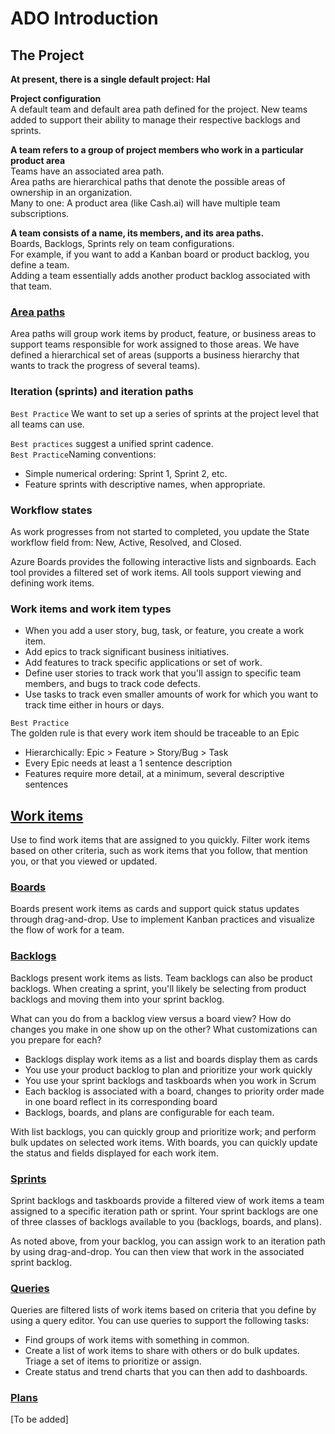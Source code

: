 # ADO Introduction

## The Project
**At present, there is a single default project: Hal**

**Project configuration**<br/>
A default team and default area path defined for the project. New teams added to support their ability to manage their respective backlogs and sprints.

**A team refers to a group of project members who work in a particular product area**<br/>
Teams have an associated area path.<br/> 
Area paths are hierarchical paths that denote the possible areas of ownership in an organization.<br/> 
Many to one: A product area (like Cash.ai) will have multiple team subscriptions.

**A team consists of a name, its members, and its area paths.**<br/>
Boards, Backlogs, Sprints rely on team configurations.<br/> 
For example, if you want to add a Kanban board or product backlog, you define a team.<br/>
Adding a team essentially adds another product backlog associated with that team.

### [Area paths](https://docs.microsoft.com/en-us/azure/devops/organizations/settings/about-areas-iterations?view=azure-devops)
Area paths will group work items by product, feature, or business areas to support teams responsible for work assigned to those areas. We have defined a hierarchical set of areas (supports a business hierarchy that wants to track the progress of several teams).

### Iteration (sprints) and iteration paths
```Best Practice```
We want to set up a series of sprints at the project level that all teams can use. 

```Best practices``` suggest a unified sprint cadence.<br/>
```Best Practice```Naming conventions:
- Simple numerical ordering: Sprint 1, Sprint 2, etc.
- Feature sprints with descriptive names, when appropriate.

### Workflow states
As work progresses from not started to completed, you update the State workflow field from:
New, Active, Resolved, and Closed.

Azure Boards provides the following interactive lists and signboards. 
Each tool provides a filtered set of work items. All tools support viewing and defining work items.  

### Work items and work item types
- When you add a user story, bug, task, or feature, you create a work item. 
- Add epics to track significant business initiatives. 
- Add features to track specific applications or set of work. 
- Define user stories to track work that you'll assign to specific team members, and bugs to track code defects. 
- Use tasks to track even smaller amounts of work for which you want to track time either in hours or days.

```Best Practice```<br/>
The golden rule is that every work item should be traceable to an Epic
- Hierarchically: Epic > Feature > Story/Bug > Task
- Every Epic needs at least a 1 sentence description
- Features require more detail, at a minimum, several descriptive sentences


## [Work items](https://docs.microsoft.com/en-us/azure/devops/boards/work-items/about-work-items?view=azure-devops&tabs=agile-process) 
Use to find work items that are assigned to you quickly. Filter work items based on other criteria, such as work items that you follow, that mention you, or that you viewed or updated. 

### [Boards](https://docs.microsoft.com/en-us/azure/devops/boards/boards/kanban-overview?view=azure-devops) 
Boards present work items as cards and support quick status updates through drag-and-drop. Use to implement Kanban practices and visualize the flow of work for a team.

### [Backlogs](https://docs.microsoft.com/en-us/azure/devops/boards/backlogs/backlogs-overview?view=azure-devops) 
Backlogs present work items as lists. Team backlogs can also be product backlogs. When creating a sprint, you'll likely be selecting from product backlogs and moving them into your sprint backlog. 

What can you do from a backlog view versus a board view? 
How do changes you make in one show up on the other? What customizations can you prepare for each?
- Backlogs display work items as a list and boards display them as cards
- You use your product backlog to plan and prioritize your work quickly
- You use your sprint backlogs and taskboards when you work in Scrum
- Each backlog is associated with a board, changes to priority order made in one board reflect in its corresponding board
- Backlogs, boards, and plans are configurable for each team.

With list backlogs, you can quickly group and prioritize work; and perform bulk updates on selected work items. 
With boards, you can quickly update the status and fields displayed for each work item.

### [Sprints](https://docs.microsoft.com/en-us/azure/devops/boards/sprints/scrum-overview?view=azure-devops)
Sprint backlogs and taskboards provide a filtered view of work items a team assigned to a specific iteration path or sprint. 
Your sprint backlogs are one of three classes of backlogs available to you (backlogs, boards, and plans).

As noted above, from your backlog, you can assign work to an iteration path by using drag-and-drop. You can then view that work in the associated sprint backlog. 

### [Queries](https://docs.microsoft.com/en-us/azure/devops/boards/queries/example-queries?view=azure-devops) 
Queries are filtered lists of work items based on criteria that you define by using a query editor. You can use queries to support the following tasks:
- Find groups of work items with something in common.
- Create a list of work items to share with others or do bulk updates. Triage a set of items to prioritize or assign.
- Create status and trend charts that you can then add to dashboards.

### [Plans](https://docs.microsoft.com/en-us/azure/devops/boards/plans/review-team-plans?view=azure-devops)
[To be added] 
